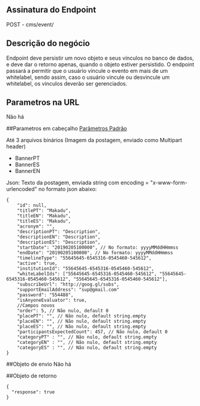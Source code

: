 ## Assinatura do Endpoint

POST - cms/event/

## Descrição do negócio
Endpoint deve persistir um novo objeto e seus vínculos no banco de dados, e deve dar o retorno apenas, quando o objeto estiver persistido.
O endpoint passará a permitir que o usuário vincule o evento em mais de um whitelabel, sendo assim, caso o usuário vincule ou desvincule um whitelabel, os vinculos deverão ser gerenciados.

## Parametros na URL
Não há

##Parametros em cabeçalho
[Parâmetros Padrão](/API-\(Endpoints\)/Parâmetros-Padrão)

Até 3 arquivos binários (Imagem da postagem, enviado como Multipart header)
- BannerPT
- BannerES
- BannerEN

Json: Texto da postagem, enviada string com encoding = "x-www-form-urlencoded" no formato json abaixo:

```
{
    "id": null,
    "titlePT": "Makadu",
    "titleEN": "Makadu",
    "titleES": "Makadu",
    "acronym": "",
    "descriptionPT": "Description",
    "descriptionEN": "Description",
    "descriptionES": "Description",
    "startDate": "20190205100000", // No formato: yyyyMMddHHmmss
    "endDate": "20190205100000", // No formato: yyyyMMddHHmmss
    "timelineType": "55645645-6545316-0545460-545612",
    "active": true,
    "institutionId": "55645645-6545316-0545460-545612",
    "whiteLabelIds": ["55645645-6545316-0545460-545612", "55645645-6545316-0545460-545612", "55645645-6545316-0545460-545612"],
    "subscribeUrl": "http://goog.gl/subs",
    "supportEmailAddress": "sup@gmail.com"
    "password": "554488",
    "isAnyoneEvaluator": true, 
    //Campos novos
    "order": 5, // Não nulo, default 0
    "placePT": "", // Não nulo, default string.empty
    "placeEN": "", // Não nulo, default string.empty
    "placeES": "", // Não nulo, default string.empty
    "participantsExpectedCount": 457, // Não nulo, default 0
    "categoryPT" : "", // Não nulo, default string.empty
    "categoryEN" : "", // Não nulo, default string.empty
    "categoryES" : "", // Não nulo, default string.empty
}
```

##Objeto de envio
Não há

##Objeto de retorno

```
{
  "response": true
}
```